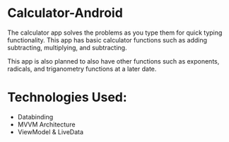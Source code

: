 # Calculator-Android

The calculator app solves the problems as you type them for quick typing functionality.
This app has basic calculator functions such as adding subtracting, multiplying, and subtracting.

This app is also planned to also have other functions such as exponents, radicals, and triganometry functions at a later date.

# Technologies Used:
* Databinding
* MVVM Architecture
* ViewModel & LiveData
